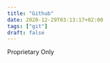 ```yaml
---
title: "Github"
date: 2020-12-29T03:13:17+02:00
tags: ["git"]
draft: false
---
```


Proprietary Only
